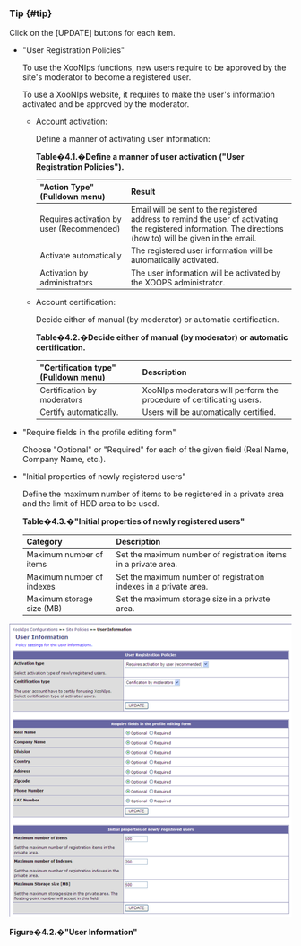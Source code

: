### Tip {#tip}

Click on the [UPDATE] buttons for each item.

*   &quot;User Registration Policies&quot;

    To use the XooNIps functions, new users require to be approved by the site&#039;s moderator to become a registered user.

    To use a XooNIps website, it requires to make the user&#039;s information activated and be approved by the moderator.

    *   Account activation:

        Define a manner of activating user information:

        **Table�4.1.�Define a manner of user activation (&quot;User Registration Policies&quot;).**

        | &quot;Action Type&quot; (Pulldown menu) | Result |
        | :-- | :-- |
        | Requires activation by user (Recommended) | Email will be sent to the registered address to remind the user of activating the registered information. The directions (how to) will be given in the email. |
        | Activate automatically | The registered user information will be automatically activated. |
        | Activation by administrators | The user information will be activated by the XOOPS administrator. |

    *   Account certification:

        Decide either of manual (by moderator) or automatic certification.

        **Table�4.2.�Decide either of manual (by moderator) or automatic certification.**

        | &quot;Certification type&quot; (Pulldown menu) | Description |
        | :-- | :-- |
        | Certification by moderators | XooNIps moderators will perform the procedure of certificating users. |
        | Certify automatically. | Users will be automatically certified. |

*   &quot;Require fields in the profile editing form&quot;

    Choose &quot;Optional&quot; or &quot;Required&quot; for each of the given field (Real Name, Company Name, etc.).

*   &quot;Initial properties of newly registered users&quot;

    Define the maximum number of items to be registered in a private area and the limit of HDD area to be used.

    **Table�4.3.�&quot;Initial properties of newly registered users&quot;**

    | Category | Description |
    | :-- | :-- |
    | Maximum number of items | Set the maximum number of registration items in a private area. |
    | Maximum number of indexes | Set the maximum number of registration indexes in a private area. |
    | Maximum storage size (MB) | Set the maximum storage size in a private area. |

!["User Information"](../../assets/xoonips-policy2.png)

**Figure�4.2.�&quot;User Information&quot;**